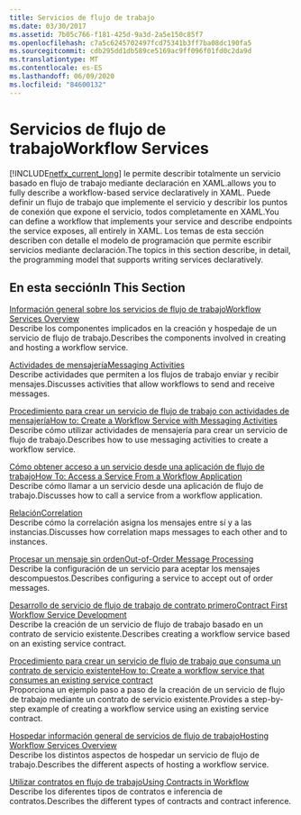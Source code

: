 ```yaml
---
title: Servicios de flujo de trabajo
ms.date: 03/30/2017
ms.assetid: 7b05c766-f181-425d-9a3d-2a5e150c85f7
ms.openlocfilehash: c7a5c6245702497fcd75341b3ff7ba08dc190fa5
ms.sourcegitcommit: cdb295dd1db589ce5169ac9ff096f01fd0c2da9d
ms.translationtype: MT
ms.contentlocale: es-ES
ms.lasthandoff: 06/09/2020
ms.locfileid: "84600132"
---
```

# <a name="workflow-services"></a><span data-ttu-id="c30f0-102">Servicios de flujo de trabajo</span><span class="sxs-lookup"><span data-stu-id="c30f0-102">Workflow Services</span></span>
[!INCLUDE[netfx_current_long](../../../../includes/netfx-current-long-md.md)] <span data-ttu-id="c30f0-103">le permite describir totalmente un servicio basado en flujo de trabajo mediante declaración en XAML.</span><span class="sxs-lookup"><span data-stu-id="c30f0-103">allows you to fully describe a workflow-based service declaratively in XAML.</span></span> <span data-ttu-id="c30f0-104">Puede definir un flujo de trabajo que implemente el servicio y describir los puntos de conexión que expone el servicio, todos completamente en XAML.</span><span class="sxs-lookup"><span data-stu-id="c30f0-104">You can define a workflow that implements your service and describe endpoints the service exposes, all entirely in XAML.</span></span> <span data-ttu-id="c30f0-105">Los temas de esta sección describen con detalle el modelo de programación que permite escribir servicios mediante declaración.</span><span class="sxs-lookup"><span data-stu-id="c30f0-105">The topics in this section describe, in detail, the programming model that supports writing services declaratively.</span></span>  
  
## <a name="in-this-section"></a><span data-ttu-id="c30f0-106">En esta sección</span><span class="sxs-lookup"><span data-stu-id="c30f0-106">In This Section</span></span>  
 [<span data-ttu-id="c30f0-107">Información general sobre los servicios de flujo de trabajo</span><span class="sxs-lookup"><span data-stu-id="c30f0-107">Workflow Services Overview</span></span>](workflow-services-overview.md)  
 <span data-ttu-id="c30f0-108">Describe los componentes implicados en la creación y hospedaje de un servicio de flujo de trabajo.</span><span class="sxs-lookup"><span data-stu-id="c30f0-108">Describes the components involved in creating and hosting a workflow service.</span></span>  
  
 [<span data-ttu-id="c30f0-109">Actividades de mensajería</span><span class="sxs-lookup"><span data-stu-id="c30f0-109">Messaging Activities</span></span>](messaging-activities.md)  
 <span data-ttu-id="c30f0-110">Describe actividades que permiten a los flujos de trabajo enviar y recibir mensajes.</span><span class="sxs-lookup"><span data-stu-id="c30f0-110">Discusses activities that allow workflows to send and receive messages.</span></span>  
  
 [<span data-ttu-id="c30f0-111">Procedimiento para crear un servicio de flujo de trabajo con actividades de mensajería</span><span class="sxs-lookup"><span data-stu-id="c30f0-111">How to: Create a Workflow Service with Messaging Activities</span></span>](how-to-create-a-workflow-service-with-messaging-activities.md)  
 <span data-ttu-id="c30f0-112">Describe cómo utilizar actividades de mensajería para crear un servicio de flujo de trabajo.</span><span class="sxs-lookup"><span data-stu-id="c30f0-112">Describes how to use messaging activities to create a workflow service.</span></span>  
  
 [<span data-ttu-id="c30f0-113">Cómo obtener acceso a un servicio desde una aplicación de flujo de trabajo</span><span class="sxs-lookup"><span data-stu-id="c30f0-113">How To: Access a Service From a Workflow Application</span></span>](how-to-access-a-service-from-a-workflow-application.md)  
 <span data-ttu-id="c30f0-114">Describe cómo llamar a un servicio desde una aplicación de flujo de trabajo.</span><span class="sxs-lookup"><span data-stu-id="c30f0-114">Discusses how to call a service from a workflow application.</span></span>  
  
 [<span data-ttu-id="c30f0-115">Relación</span><span class="sxs-lookup"><span data-stu-id="c30f0-115">Correlation</span></span>](correlation.md)  
 <span data-ttu-id="c30f0-116">Describe cómo la correlación asigna los mensajes entre sí y a las instancias.</span><span class="sxs-lookup"><span data-stu-id="c30f0-116">Discusses how correlation maps messages to each other and to instances.</span></span>  
  
 [<span data-ttu-id="c30f0-117">Procesar un mensaje sin orden</span><span class="sxs-lookup"><span data-stu-id="c30f0-117">Out-of-Order Message Processing</span></span>](out-of-order-message-processing.md)  
 <span data-ttu-id="c30f0-118">Describe la configuración de un servicio para aceptar los mensajes descompuestos.</span><span class="sxs-lookup"><span data-stu-id="c30f0-118">Describes configuring a service to accept out of order messages.</span></span>  
  
 [<span data-ttu-id="c30f0-119">Desarrollo de servicio de flujo de trabajo de contrato primero</span><span class="sxs-lookup"><span data-stu-id="c30f0-119">Contract First Workflow Service Development</span></span>](../../windows-workflow-foundation/contract-first-workflow-service-development.md)  
 <span data-ttu-id="c30f0-120">Describe la creación de un servicio de flujo de trabajo basado en un contrato de servicio existente.</span><span class="sxs-lookup"><span data-stu-id="c30f0-120">Describes creating a workflow service based on an existing service contract.</span></span>  
  
 [<span data-ttu-id="c30f0-121">Procedimiento para crear un servicio de flujo de trabajo que consuma un contrato de servicio existente</span><span class="sxs-lookup"><span data-stu-id="c30f0-121">How to: Create a workflow service that consumes an existing service contract</span></span>](../../windows-workflow-foundation/how-to-create-a-workflow-service-that-consumes-an-existing-service-contract.md)  
 <span data-ttu-id="c30f0-122">Proporciona un ejemplo paso a paso de la creación de un servicio de flujo de trabajo mediante un contrato de servicio existente.</span><span class="sxs-lookup"><span data-stu-id="c30f0-122">Provides a step-by-step example of creating a workflow service using an existing service contract.</span></span>  
  
 [<span data-ttu-id="c30f0-123">Hospedar información general de servicios de flujo de trabajo</span><span class="sxs-lookup"><span data-stu-id="c30f0-123">Hosting Workflow Services Overview</span></span>](hosting-workflow-services-overview.md)  
 <span data-ttu-id="c30f0-124">Describe los distintos aspectos de hospedar un servicio de flujo de trabajo.</span><span class="sxs-lookup"><span data-stu-id="c30f0-124">Describes the different aspects of hosting a workflow service.</span></span>  
  
 [<span data-ttu-id="c30f0-125">Utilizar contratos en flujo de trabajo</span><span class="sxs-lookup"><span data-stu-id="c30f0-125">Using Contracts in Workflow</span></span>](using-contracts-in-workflow.md)  
 <span data-ttu-id="c30f0-126">Describe los diferentes tipos de contratos e inferencia de contratos.</span><span class="sxs-lookup"><span data-stu-id="c30f0-126">Describes the different types of contracts and contract inference.</span></span>
